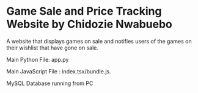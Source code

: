 # Game Sale and Price Tracking Website by Chidozie Nwabuebo

A website that displays games on sale and notifies users of the games on their wishlist that have gone on sale. 

Main Python File: app.py  

Main JavaScript File : index.tsx/bundle.js.  

MySQL Database running from PC
